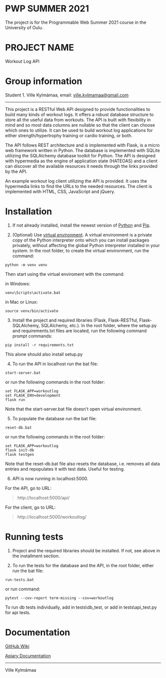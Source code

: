 # PWP SUMMER 2021

The project is for the Programmable Web Summer 2021 course in the University of Oulu.



# PROJECT NAME

Workout Log API



# Group information
Student 1. Ville Kylmämaa, email: ville.kylmamaa@gmail.com

---

This project is a RESTful Web API designed to provide functionalities to build many kinds of workout logs. It offers a robust database structure to store all the useful data from workouts. The API is built with flexibility in mind and so most data columns are nullable so that the client can choose which ones to utilize. It can be used to build workout log applications for either strength/hypertrophy training or cardio training, or both.

The API follows REST architecture and is implemented with Flask, is a micro web framework written in Python. The database is implemented with SQLite utilizing the SQLAlchemy database toolkit for Python. The API is designed with hypermedia as the engine of application state (HATEOAS) and a client can discover all the available resources it needs through the links provided by the API.

An example workout log client utilizing the API is provided. It uses the hypermedia links to find the URLs to the needed resources. The client is implemented with HTML, CSS, JavaScript and jQuery.



# Installation

1. If not already installed, install the newest version of [Python](https://www.python.org/downloads/) and [Pip](https://pypi.org/project/pip/).

2. (Optional) Use [virtual environment](https://docs.python.org/3/tutorial/venv.html). A virtual environment is a private copy of the Python interpreter onto which you can install packages privately, without affecting the global Python interpreter installed in your system. In the root folder, to create the virtual environment, run the command:

```
python -m venv venv
```

Then start using the virtual enviroment with the command:

in Windows:

```
venv\Scripts\activate.bat
```

in Mac or Linux:

```
source venv/bin/activate
```


3. Install the project and required libraries (Flask, Flask-RESTful, Flask-SQLAlchemy, SQLAlchemy, etc.). In the root folder, where the setup.py and requirements.txt files are located, run the following command prompt commands:
 
 ```
 pip install -r requirements.txt
 ```
 
 This alone should also install setup.py

4. To run the API in localhost run the bat file:

```
start-server.bat
```

or run the following commands in the root folder:

```
set FLASK_APP=workoutlog
set FLASK_ENV=development
flask run
```

Note that the start-server.bat file doesn't open virtual environment.

5. To populate the database run the bat file:

```
reset-db.bat
```

or run the following commands in the root folder:

```
set FLASK_APP=workoutlog
flask init-db
flask testgen
```

Note that the reset-db.bat file also resets the database, i.e. removes all data entries and repopulates it with test data. Useful for testing.


6. API is now running in localhost:5000.

For the API, go to URL: 

>http://localhost:5000/api/

For the client, go to URL:

>http://localhost:5000/workoutlog/



# Running tests

1. Project and the required libraries should be installed. If not, see above in the installment section.

2. To run the tests for the database and the API, in the root folder, either run the bat file:

```
run-tests.bat
```

or run command:

```
pytest --cov-report term-missing --cov=workoutlog
```

To run db tests individually, add in tests\db_test, or add in tests\api_test.py for api tests.


# Documentation

[GitHub Wiki](https://github.com/VilleKylmamaa/WorkoutLogAPI/wiki)

[Apiary Documentation](https://workoutlogapi.docs.apiary.io/#)



---

Ville Kylmämaa



